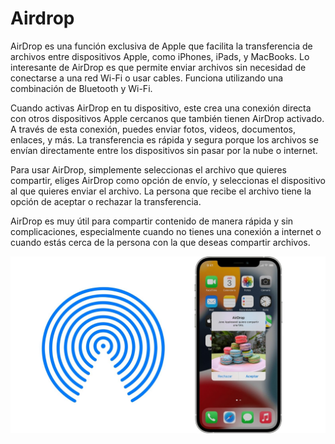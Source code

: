 # Airdrop

AirDrop es una función exclusiva de Apple que facilita la transferencia de archivos entre dispositivos Apple, como iPhones, iPads, y MacBooks. Lo interesante de AirDrop es que permite enviar archivos sin necesidad de conectarse a una red Wi-Fi o usar cables. Funciona utilizando una combinación de Bluetooth y Wi-Fi.

Cuando activas AirDrop en tu dispositivo, este crea una conexión directa con otros dispositivos Apple cercanos que también tienen AirDrop activado. A través de esta conexión, puedes enviar fotos, videos, documentos, enlaces, y más. La transferencia es rápida y segura porque los archivos se envían directamente entre los dispositivos sin pasar por la nube o internet.

Para usar AirDrop, simplemente seleccionas el archivo que quieres compartir, eliges AirDrop como opción de envío, y seleccionas el dispositivo al que quieres enviar el archivo. La persona que recibe el archivo tiene la opción de aceptar o rechazar la transferencia.

AirDrop es muy útil para compartir contenido de manera rápida y sin complicaciones, especialmente cuando no tienes una conexión a internet o cuando estás cerca de la persona con la que deseas compartir archivos.


![Ejemplo Airdrop](./compartir-foto-airdrop.jpg?raw=True)